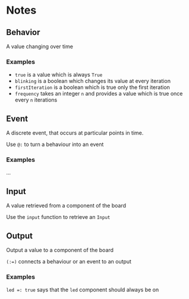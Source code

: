 # Notes

## Behavior

A value changing over time

### Examples

- `true` is a value which is always `True`
- `blinking` is a boolean which changes its value at every iteration
- `firstIteration` is a boolean which is true only the first iteration
- `frequency` takes an integer `n` and provides a value which is true once every `n` iterations

## Event

A discrete event, that occurs at particular points in time.

Use `@:` to turn a behaviour into an event

### Examples

...

## Input

A value retrieved from a component of the board

Use the `input` function to retrieve an `Input`

## Output

Output a value to a component of the board

`(:=)` connects a behaviour or an event to an output

### Examples

`led =: true` says that the `led` component should always be on
